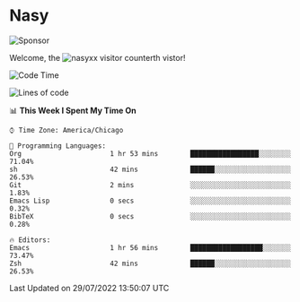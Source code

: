 # Nasy

<!--
<p align="center">
<img height="200" src="https://github-readme-stats.vercel.app/api?username=nasyxx&count_private=true&show_icons=true&theme=dracula&include_all_commits=true"/>
<img height="200" src="https://github-readme-stats.vercel.app/api/top-langs/?username=nasyxx&theme=dracula&hide=html,jupyter+notebook&count_private=true&show_icons=true"/>
</p>

  
----------------
-->

![Sponsor](https://img.shields.io/static/v1.svg?label=Sponsor&message=%E2%9D%A4&logo=GitHub&style=flat&color=pink)
 
Welcome, the ![nasyxx visitor counter](https://count.getloli.com/get/@nasyxx?theme=rule34)th vistor!
 
<!--START_SECTION:waka-->
![Code Time](http://img.shields.io/badge/Code%20Time-2%2C524%20hrs%2026%20mins-blue)

![Lines of code](https://img.shields.io/badge/From%20Hello%20World%20I%27ve%20Written-5%20Million%20lines%20of%20code-blue)

📊 **This Week I Spent My Time On** 

```text
⌚︎ Time Zone: America/Chicago

💬 Programming Languages: 
Org                      1 hr 53 mins        █████████████████░░░░░░░░   71.04% 
sh                       42 mins             ██████░░░░░░░░░░░░░░░░░░░   26.53% 
Git                      2 mins              ░░░░░░░░░░░░░░░░░░░░░░░░░   1.83% 
Emacs Lisp               0 secs              ░░░░░░░░░░░░░░░░░░░░░░░░░   0.32% 
BibTeX                   0 secs              ░░░░░░░░░░░░░░░░░░░░░░░░░   0.28%

🔥 Editors: 
Emacs                    1 hr 56 mins        ██████████████████░░░░░░░   73.47% 
Zsh                      42 mins             ██████░░░░░░░░░░░░░░░░░░░   26.53%

```


 Last Updated on 29/07/2022 13:50:07 UTC
<!--END_SECTION:waka-->

<!-- ![visitors](https://visitor-badge.laobi.icu/badge?page_id=nasyxx.nasyxx) -->
